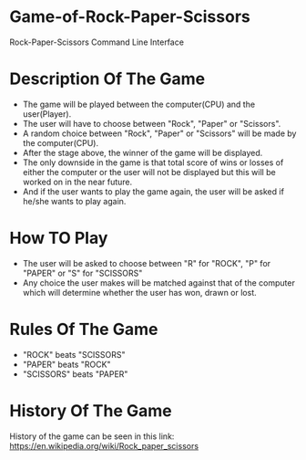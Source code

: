 # Game-of-Rock-Paper-Scissors

 Rock-Paper-Scissors Command Line Interface
 
# Description Of The Game

 - The game will be played between the computer(CPU) and the user(Player).
 - The user will have to choose between "Rock", "Paper" or "Scissors".
 - A random choice between "Rock", "Paper" or "Scissors" will be made by the computer(CPU).
 - After the stage above, the winner of the game will be displayed.
 - The only downside in the game is that total score of wins or losses of either the computer or the user will not be displayed but this will be worked on in the near future.
 - And if the user wants to play the game again, the user will be asked if he/she wants to play again.
 
 # How TO Play
 
 - The user will be asked to choose between "R" for "ROCK", "P" for "PAPER" or "S" for "SCISSORS"
 - Any choice the user makes will be matched against that of the computer which will determine whether the user has won, drawn or lost.
 
 # Rules Of The Game
 
 - "ROCK" beats "SCISSORS"
 - "PAPER" beats "ROCK"
 - "SCISSORS" beats "PAPER"
 
 
# History Of The Game
 
 History of the game can be seen in this link: https://en.wikipedia.org/wiki/Rock_paper_scissors
